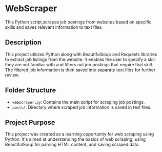 # WebScraper

This Python script,scrapes job postings from websites based on specific skills and saves relevant information to text files.

## Description

This project utilizes Python along with BeautifulSoup and Requests libraries to extract job listings from the website. It enables the user to specify a skill they are not familiar with and filters out job postings that require that skill. The filtered job information is then saved into separate text files for further review.

## Folder Structure

- `webscraper.py`: Contains the main script for scraping job postings.
- `posts/`: Directory where scraped job information is saved in text files.
  
## Project Purpose

This project was created as a learning opportunity for web scraping using Python. It's aimed at understanding the basics of web scraping, using BeautifulSoup for parsing HTML content, and saving scraped data.
